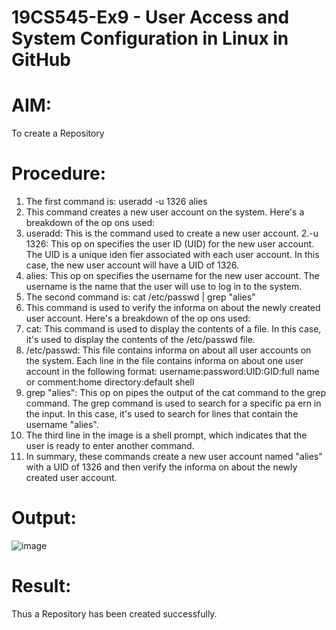 # 19CS545-Ex9 - User Access and System Configuration in Linux in GitHub

# AIM:
To create a Repository

# Procedure:

1. The first command is: useradd -u 1326 alies 
2. This command creates a new user account on the system. Here's a breakdown of the op ons 
used: 
1. useradd: This is the command used to create a new user account. 
2.-u 1326: This op on specifies the user ID (UID) for the new user account. The UID is a 
unique iden fier associated with each user account. In this case, the new user account 
will have a UID of 1326. 
3. alies: This op on specifies the username for the new user account. The username is 
the name that the user will use to log in to the system. 
3. The second command is: cat /etc/passwd | grep "alies" 
4. This command is used to verify the informa on about the newly created user account. Here's a 
breakdown of the op ons used: 
1. cat: This command is used to display the contents of a file. In this case, it's used to 
display the contents of the /etc/passwd file. 
2. /etc/passwd: This file contains informa on about all user accounts on the system. 
Each line in the file contains informa on about one user account in the following format: 
username:password:UID:GID:full name or comment:home directory:default shell 
3. grep "alies": This op on pipes the output of the cat command to the grep 
command. The grep command is used to search for a specific pa ern in the input. In 
this case, it's used to search for lines that contain the username "alies". 
5. The third line in the image is a shell prompt, which indicates that the user is ready to enter 
another command. 
6. In summary, these commands create a new user account named "alies" with a UID of 1326 and 
then verify the informa on about the newly created user account.


# Output:

![image](https://github.com/user-attachments/assets/640b2e25-359d-49d7-b158-7cae566dc28a)


# Result:

Thus a Repository has been created successfully.

